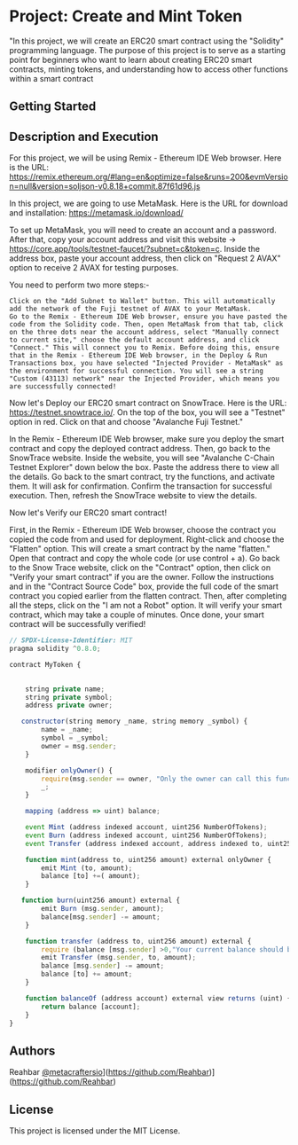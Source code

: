 # Project: Create and Mint Token

"In this project, we will create an ERC20 smart contract using the "Solidity" programming language. The purpose of this project is to serve as a starting point for beginners who want to learn about creating ERC20 smart contracts, minting tokens, and understanding how to access other functions within a smart contract

## Getting Started

## Description and Execution

For this project, we will be using Remix - Ethereum IDE Web browser. Here is the URL: https://remix.ethereum.org/#lang=en&optimize=false&runs=200&evmVersion=null&version=soljson-v0.8.18+commit.87f61d96.js

In this project, we are going to use MetaMask. Here is the URL for download and installation: https://metamask.io/download/

To set up MetaMask, you will need to create an account and a password. After that, copy your account address and visit this website -> https://core.app/tools/testnet-faucet/?subnet=c&token=c. Inside the address box, paste your account address, then click on "Request 2 AVAX" option to receive 2 AVAX for testing purposes.

You need to perform two more steps:-

    Click on the "Add Subnet to Wallet" button. This will automatically add the network of the Fuji testnet of AVAX to your MetaMask.
    Go to the Remix - Ethereum IDE Web browser, ensure you have pasted the code from the Solidity code. Then, open MetaMask from that tab, click on the three dots near the account address, select "Manually connect to current site," choose the default account address, and click "Connect." This will connect you to Remix. Before doing this, ensure that in the Remix - Ethereum IDE Web browser, in the Deploy & Run Transactions box, you have selected "Injected Provider - MetaMask" as the environment for successful connection. You will see a string "Custom (43113) network" near the Injected Provider, which means you are successfully connected!

Now let's Deploy our ERC20 smart contract on SnowTrace. Here is the URL: https://testnet.snowtrace.io/. On the top of the box, you will see a "Testnet" option in red. Click on that and choose "Avalanche Fuji Testnet."

In the Remix - Ethereum IDE Web browser, make sure you deploy the smart contract and copy the deployed contract address. Then, go back to the SnowTrace website. Inside the website, you will see "Avalanche C-Chain Testnet Explorer" down below the box. Paste the address there to view all the details. Go back to the smart contract, try the functions, and activate them. It will ask for confirmation. Confirm the transaction for successful execution. Then, refresh the SnowTrace website to view the details.

Now let's Verify our ERC20 smart contract!

First, in the Remix - Ethereum IDE Web browser, choose the contract you copied the code from and used for deployment. Right-click and choose the "Flatten" option. This will create a smart contract by the name "flatten." Open that contract and copy the whole code (or use control + a). Go back to the Snow Trace website, click on the "Contract" option, then click on "Verify your smart contract" if you are the owner. Follow the instructions and in the "Contract Source Code" box, provide the full code of the smart contract you copied earlier from the flatten contract. Then, after completing all the steps, click on the "I am not a Robot" option. It will verify your smart contract, which may take a couple of minutes. Once done, your smart contract will be successfully verified!


```javascript
// SPDX-License-Identifier: MIT
pragma solidity ^0.8.0;

contract MyToken {

    
    string private name;
    string private symbol;
    address private owner;

   constructor(string memory _name, string memory _symbol) {
        name = _name;
        symbol = _symbol;
        owner = msg.sender;
    }

    modifier onlyOwner() {
        require(msg.sender == owner, "Only the owner can call this function!.");
        _;
    }

    mapping (address => uint) balance;

    event Mint (address indexed account, uint256 NumberOfTokens);
    event Burn (address indexed account, uint256 NumberOfTokens);
    event Transfer (address indexed account, address indexed to, uint256 NumberOfTokens);

    function mint(address to, uint256 amount) external onlyOwner {
        emit Mint (to, amount);
        balance [to] +=( amount);
    }

   function burn(uint256 amount) external {
        emit Burn (msg.sender, amount);
        balance[msg.sender] -= amount;
    }

    function transfer (address to, uint256 amount) external {
        require (balance [msg.sender] >0,"Your current balance should be greater than 0");
        emit Transfer (msg.sender, to, amount);
        balance [msg.sender] -= amount;
        balance [to] += amount;
    }

    function balanceOf (address account) external view returns (uint) {
        return balance [account];
    }
}


```

## Authors

Reahbar 
[@metacraftersio](https://twitter.com/metacraftersio)](https://github.com/Reahbar)](https://github.com/Reahbar)


## License

This project is licensed under the MIT License.
